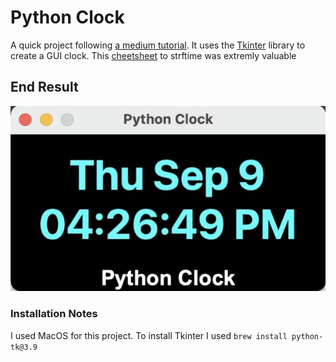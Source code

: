 # Python Clock

A quick project following [a medium tutorial](https://python.plainenglish.io/make-a-digital-clock-using-python-and-tkinter-a463aa8c19e1). 
It uses the [Tkinter](https://docs.python.org/3/library/tkinter.html) library to create a GUI clock. 
This [cheetsheet](https://strftime.org/) to strftime was extremly valuable

## End Result 
![image of clock](https://github.com/RicardoSaca/python-clock/blob/main/demo.jpeg)

### Installation Notes

I used MacOS for this project. To install Tkinter I used `brew install python-tk@3.9`
